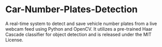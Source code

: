 # Car-Number-Plates-Detection
A real-time system to detect and save vehicle number plates from a live webcam feed using Python and OpenCV. It utilizes a pre-trained Haar Cascade classifier for object detection and is released under the MIT License.
